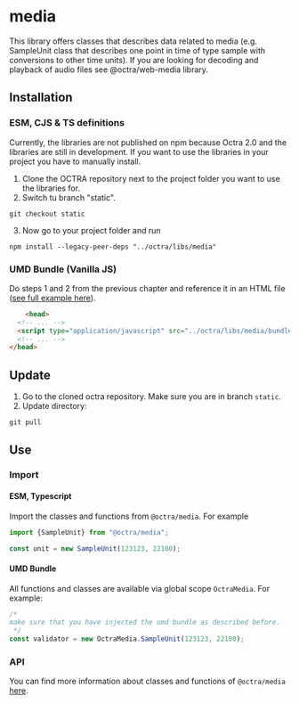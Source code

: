 # media

This library offers classes that describes data related to media (e.g. SampleUnit class that describes one point in time of type sample with conversions to other time units).
If you are looking for decoding and playback of audio files see @octra/web-media library.

## Installation

### ESM, CJS & TS definitions
Currently, the libraries are not published on npm because Octra 2.0 and the libraries are still in development. If you
want to use the libraries in your project you have to manually install.

1. Clone the OCTRA repository next to the project folder you want to use the libraries for.
2. Switch tu branch "static".

```shell
git checkout static
```

3. Now go to your project folder and run

```shell
npm install --legacy-peer-deps "../octra/libs/media"
```

### UMD Bundle (Vanilla JS)

Do steps 1 and 2 from the previous chapter and reference it in an HTML file ([see full example here](../../../apps/web-components-demo/index.html)).

````html
    <head>
  <!-- ... -->
  <script type="application/javascript" src="../octra/libs/media/bundles/OctraMedia.umd.js"></script>
  <!-- ... -->
</head>
````

## Update

1. Go to the cloned octra repository. Make sure you are in branch `static`.
2. Update directory:

```shell
git pull
```


## Use

### Import

#### ESM, Typescript

Import the classes and functions from `@octra/media`. For example

````typescript
import {SampleUnit} from "@octra/media";

const unit = new SampleUnit(123123, 22100);
````

#### UMD Bundle

All functions and classes are available via global scope `OctraMedia`. For example:

```javascript
/*
make sure that you have injected the umd bundle as described before.
 */
const validator = new OctraMedia.SampleUnit(123123, 22100);
```

### API

You can find more information about classes and functions of `@octra/media` [here](https://ips-lmu.github.io/octra/modules/_octra_media.html).
